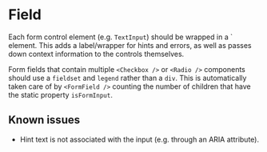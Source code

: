 # Field

Each form control element (e.g. `TextInput`) should be wrapped in a <FormField />` element. This adds a label/wrapper for hints and errors, as well as passes down context information to the controls themselves.

Form fields that contain multiple `<Checkbox />` or `<Radio />` components should use a `fieldset` and `legend` rather than a `div`. This is automatically taken care of by `<FormField />` counting the number of children that have the static property `isFormInput`.

## Known issues

- Hint text is not associated with the input (e.g. through an ARIA attribute).
